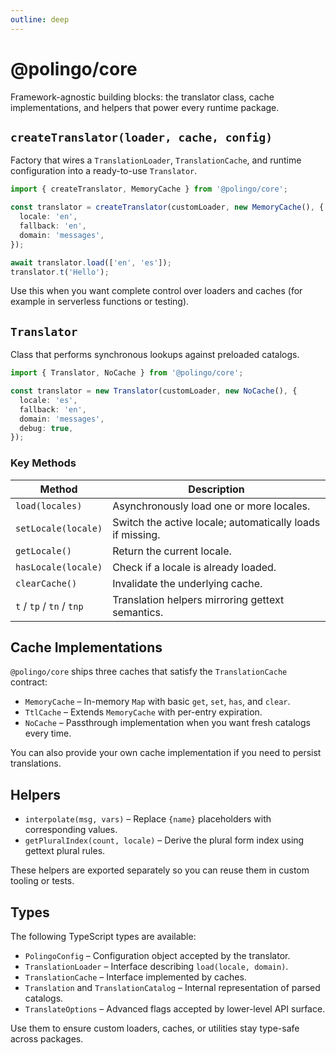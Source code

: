 ```yaml
---
outline: deep
---
```


# @polingo/core

Framework-agnostic building blocks: the translator class, cache implementations, and helpers that power every runtime package.

## `createTranslator(loader, cache, config)`

Factory that wires a `TranslationLoader`, `TranslationCache`, and runtime configuration into a ready-to-use `Translator`.

```ts
import { createTranslator, MemoryCache } from '@polingo/core';

const translator = createTranslator(customLoader, new MemoryCache(), {
  locale: 'en',
  fallback: 'en',
  domain: 'messages',
});

await translator.load(['en', 'es']);
translator.t('Hello');
```

Use this when you want complete control over loaders and caches (for example in serverless functions or testing).

## `Translator`

Class that performs synchronous lookups against preloaded catalogs.

```ts
import { Translator, NoCache } from '@polingo/core';

const translator = new Translator(customLoader, new NoCache(), {
  locale: 'es',
  fallback: 'en',
  domain: 'messages',
  debug: true,
});
```

### Key Methods

| Method                    | Description                                               |
| ------------------------- | --------------------------------------------------------- |
| `load(locales)`           | Asynchronously load one or more locales.                  |
| `setLocale(locale)`       | Switch the active locale; automatically loads if missing. |
| `getLocale()`             | Return the current locale.                                |
| `hasLocale(locale)`       | Check if a locale is already loaded.                      |
| `clearCache()`            | Invalidate the underlying cache.                          |
| `t` / `tp` / `tn` / `tnp` | Translation helpers mirroring gettext semantics.          |

## Cache Implementations

`@polingo/core` ships three caches that satisfy the `TranslationCache` contract:

- `MemoryCache` – In-memory `Map` with basic `get`, `set`, `has`, and `clear`.
- `TtlCache` – Extends `MemoryCache` with per-entry expiration.
- `NoCache` – Passthrough implementation when you want fresh catalogs every time.

You can also provide your own cache implementation if you need to persist translations.

## Helpers

- `interpolate(msg, vars)` – Replace `{name}` placeholders with corresponding values.
- `getPluralIndex(count, locale)` – Derive the plural form index using gettext plural rules.

These helpers are exported separately so you can reuse them in custom tooling or tests.

## Types

The following TypeScript types are available:

- `PolingoConfig` – Configuration object accepted by the translator.
- `TranslationLoader` – Interface describing `load(locale, domain)`.
- `TranslationCache` – Interface implemented by caches.
- `Translation` and `TranslationCatalog` – Internal representation of parsed catalogs.
- `TranslateOptions` – Advanced flags accepted by lower-level API surface.

Use them to ensure custom loaders, caches, or utilities stay type-safe across packages.
